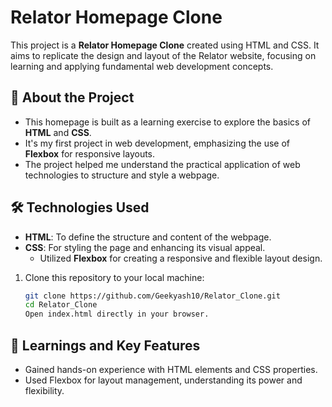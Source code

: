 # Relator Homepage Clone

This project is a **Relator Homepage Clone** created using HTML and CSS. It aims to replicate the design and layout of the Relator website, focusing on learning and applying fundamental web development concepts.

## 🚀 About the Project

- This homepage is built as a learning exercise to explore the basics of **HTML** and **CSS**.
- It's my first project in web development, emphasizing the use of **Flexbox** for responsive layouts.
- The project helped me understand the practical application of web technologies to structure and style a webpage.

## 🛠️ Technologies Used

- **HTML**: To define the structure and content of the webpage.
- **CSS**: For styling the page and enhancing its visual appeal.
  - Utilized **Flexbox** for creating a responsive and flexible layout design.


1. Clone this repository to your local machine:
   ```bash
   git clone https://github.com/Geekyash10/Relator_Clone.git
   cd Relator_Clone
   Open index.html directly in your browser.

## 📖 Learnings and Key Features
- Gained hands-on experience with HTML elements and CSS properties.
- Used Flexbox for layout management, understanding its power and flexibility.


